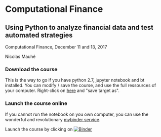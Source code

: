 # Computational Finance

## Using Python to analyze financial data and test automated strategies

Computational Finance, December 11 and 13, 2017

Nicolas Mauhé

### Download the course

This is the way to go if you have python 2.7, jupyter notebook and bt installed. You can modify / save the course, and use the full ressources of your computer.
Right-click on [here](https://github.com/nicolasmauhe/computational_finance/raw/master/course.ipynb) and "save target as".

### Launch the course online

If you cannot run the notebook on you own computer, you can use the wonderful and revolutionary [mybinder service](https://mybinder.readthedocs.io/en/latest/index.html). 

Launch the course by clicking on [![Binder](https://mybinder.org/badge.svg)](https://mybinder.org/v2/gh/nicolasmauhe/computational_finance/master?filepath=course.ipynb)
